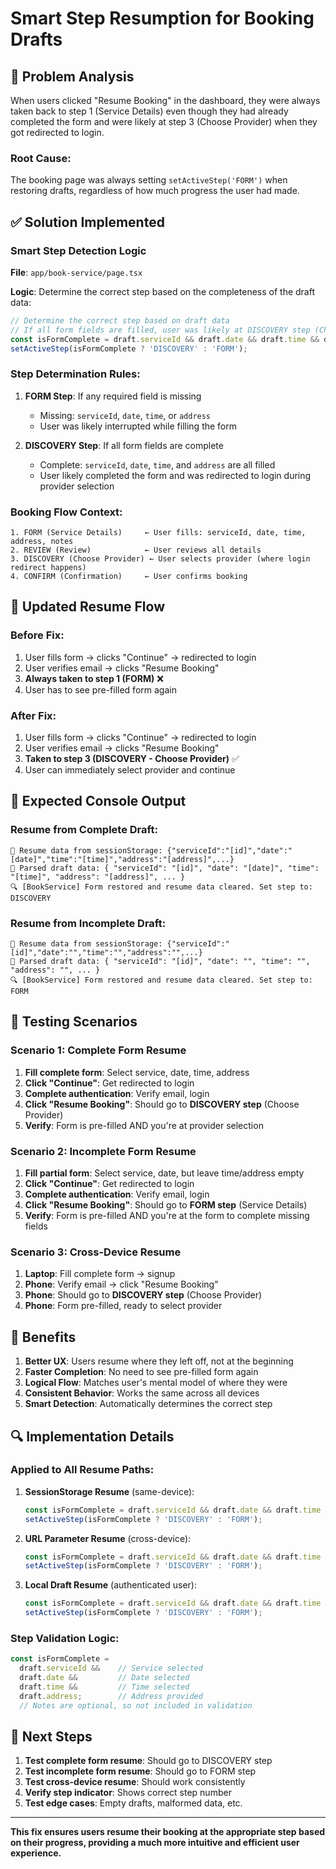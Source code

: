 # Smart Step Resumption for Booking Drafts

## 🎯 Problem Analysis

When users clicked "Resume Booking" in the dashboard, they were always taken back to step 1 (Service Details) even though they had already completed the form and were likely at step 3 (Choose Provider) when they got redirected to login.

### Root Cause:
The booking page was always setting `setActiveStep('FORM')` when restoring drafts, regardless of how much progress the user had made.

## ✅ Solution Implemented

### Smart Step Detection Logic

**File**: `app/book-service/page.tsx`

**Logic**: Determine the correct step based on the completeness of the draft data:

```typescript
// Determine the correct step based on draft data
// If all form fields are filled, user was likely at DISCOVERY step (Choose Provider)
const isFormComplete = draft.serviceId && draft.date && draft.time && draft.address;
setActiveStep(isFormComplete ? 'DISCOVERY' : 'FORM');
```

### Step Determination Rules:

1. **FORM Step**: If any required field is missing
   - Missing: `serviceId`, `date`, `time`, or `address`
   - User was likely interrupted while filling the form

2. **DISCOVERY Step**: If all form fields are complete
   - Complete: `serviceId`, `date`, `time`, and `address` are all filled
   - User likely completed the form and was redirected to login during provider selection

### Booking Flow Context:

```
1. FORM (Service Details)     ← User fills: serviceId, date, time, address, notes
2. REVIEW (Review)            ← User reviews all details
3. DISCOVERY (Choose Provider) ← User selects provider (where login redirect happens)
4. CONFIRM (Confirmation)     ← User confirms booking
```

## 🔄 Updated Resume Flow

### Before Fix:
1. User fills form → clicks "Continue" → redirected to login
2. User verifies email → clicks "Resume Booking"
3. **Always taken to step 1 (FORM)** ❌
4. User has to see pre-filled form again

### After Fix:
1. User fills form → clicks "Continue" → redirected to login
2. User verifies email → clicks "Resume Booking"  
3. **Taken to step 3 (DISCOVERY - Choose Provider)** ✅
4. User can immediately select provider and continue

## 🧪 Expected Console Output

### Resume from Complete Draft:
```
📖 Resume data from sessionStorage: {"serviceId":"[id]","date":"[date]","time":"[time]","address":"[address]",...}
📖 Parsed draft data: { "serviceId": "[id]", "date": "[date]", "time": "[time]", "address": "[address]", ... }
🔍 [BookService] Form restored and resume data cleared. Set step to: DISCOVERY
```

### Resume from Incomplete Draft:
```
📖 Resume data from sessionStorage: {"serviceId":"[id]","date":"","time":"","address":"",...}
📖 Parsed draft data: { "serviceId": "[id]", "date": "", "time": "", "address": "", ... }
🔍 [BookService] Form restored and resume data cleared. Set step to: FORM
```

## 🎯 Testing Scenarios

### Scenario 1: Complete Form Resume
1. **Fill complete form**: Select service, date, time, address
2. **Click "Continue"**: Get redirected to login
3. **Complete authentication**: Verify email, login
4. **Click "Resume Booking"**: Should go to **DISCOVERY step** (Choose Provider)
5. **Verify**: Form is pre-filled AND you're at provider selection

### Scenario 2: Incomplete Form Resume  
1. **Fill partial form**: Select service, date, but leave time/address empty
2. **Click "Continue"**: Get redirected to login
3. **Complete authentication**: Verify email, login
4. **Click "Resume Booking"**: Should go to **FORM step** (Service Details)
5. **Verify**: Form is pre-filled AND you're at the form to complete missing fields

### Scenario 3: Cross-Device Resume
1. **Laptop**: Fill complete form → signup
2. **Phone**: Verify email → click "Resume Booking"
3. **Phone**: Should go to **DISCOVERY step** (Choose Provider)
4. **Phone**: Form pre-filled, ready to select provider

## 🎉 Benefits

1. **Better UX**: Users resume where they left off, not at the beginning
2. **Faster Completion**: No need to see pre-filled form again
3. **Logical Flow**: Matches user's mental model of where they were
4. **Consistent Behavior**: Works the same across all devices
5. **Smart Detection**: Automatically determines the correct step

## 🔍 Implementation Details

### Applied to All Resume Paths:

1. **SessionStorage Resume** (same-device):
   ```typescript
   const isFormComplete = draft.serviceId && draft.date && draft.time && draft.address;
   setActiveStep(isFormComplete ? 'DISCOVERY' : 'FORM');
   ```

2. **URL Parameter Resume** (cross-device):
   ```typescript
   const isFormComplete = draft.serviceId && draft.date && draft.time && draft.address;
   setActiveStep(isFormComplete ? 'DISCOVERY' : 'FORM');
   ```

3. **Local Draft Resume** (authenticated user):
   ```typescript
   const isFormComplete = draft.serviceId && draft.date && draft.time && draft.address;
   setActiveStep(isFormComplete ? 'DISCOVERY' : 'FORM');
   ```

### Step Validation Logic:

```typescript
const isFormComplete = 
  draft.serviceId &&    // Service selected
  draft.date &&         // Date selected  
  draft.time &&         // Time selected
  draft.address;        // Address provided
  // Notes are optional, so not included in validation
```

## 🚀 Next Steps

1. **Test complete form resume**: Should go to DISCOVERY step
2. **Test incomplete form resume**: Should go to FORM step  
3. **Test cross-device resume**: Should work consistently
4. **Verify step indicator**: Shows correct step number
5. **Test edge cases**: Empty drafts, malformed data, etc.

---

**This fix ensures users resume their booking at the appropriate step based on their progress, providing a much more intuitive and efficient user experience.**
